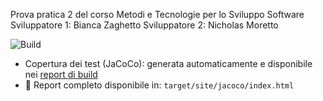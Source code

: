 Prova pratica 2 del corso Metodi e Tecnologie per lo Sviluppo Software
Sviluppatore 1: Bianca Zaghetto
Sviluppatore 2: Nicholas Moretto

![Build](https://github.com/Nevia23/prova_pratica_2/actions/workflows/build.yml/badge.svg)

- Copertura dei test (JaCoCo): generata automaticamente e disponibile nei [report di build](https://github.com/Nevia23/prova_pratica_2/actions)
- 📁 Report completo disponibile in: `target/site/jacoco/index.html`
